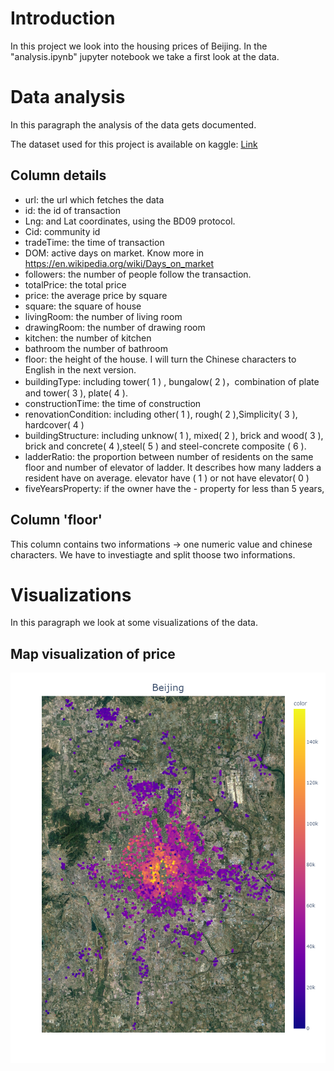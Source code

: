 # Introduction
In this project we look into the housing prices of Beijing.
In the "analysis.ipynb" jupyter notebook we take a first look at the data.

# Data analysis
In this paragraph the analysis of the data gets documented.

The dataset used for this project is available on kaggle: [Link](https://www.kaggle.com/datasets/ruiqurm/lianjia)

## Column details
- url: the url which fetches the data
- id: the id of transaction
- Lng: and Lat coordinates, using the BD09 protocol.
- Cid: community id
- tradeTime: the time of transaction
- DOM: active days on market. Know more in https://en.wikipedia.org/wiki/Days_on_market
- followers: the number of people follow the transaction.
- totalPrice: the total price
- price: the average price by square
- square: the square of house
- livingRoom: the number of living room
- drawingRoom: the number of drawing room
- kitchen: the number of kitchen
- bathroom the number of bathroom
- floor: the height of the house. I will turn the Chinese characters to English in the next version.
- buildingType: including tower( 1 ) , bungalow( 2 )，combination of plate and tower( 3 ), plate( 4 ).
- constructionTime: the time of construction
- renovationCondition: including other( 1 ), rough( 2 ),Simplicity( 3 ), hardcover( 4 )
- buildingStructure: including unknow( 1 ), mixed( 2 ), brick and wood( 3 ), brick and concrete( 4 ),steel( 5 ) and steel-concrete composite ( 6 ).
- ladderRatio: the proportion between number of residents on the same floor and number of elevator of ladder. It describes how many ladders a resident have on average.
elevator have ( 1 ) or not have elevator( 0 )
- fiveYearsProperty: if the owner have the - property for less than 5 years,

## Column 'floor'
This column contains two informations -> one numeric value and chinese characters.
We have to investiagte and split thoose two informations.

# Visualizations
In this paragraph we look at some visualizations of the data.
## Map visualization of price
![Map visualization for price](content/Better_Crop_Plot.png)
